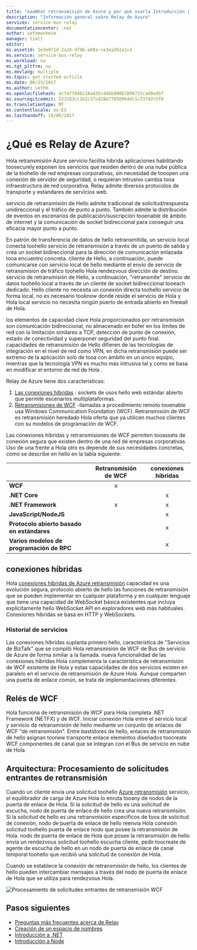 ```yaml
---
title: "aaaWhat retransmisión de Azure y por qué usarla Introducción | Documentos de Microsoft"
description: "Información general sobre Relay de Azure"
services: service-bus-relay
documentationcenter: .net
author: sethmanheim
manager: timlt
editor: 
ms.assetid: 1e3e971d-2a24-4f96-a88a-ce3ea2b1a1cd
ms.service: service-bus-relay
ms.workload: na
ms.tgt_pltfrm: na
ms.devlang: multiple
ms.topic: get-started-article
ms.date: 08/23/2017
ms.author: sethm
ms.openlocfilehash: 4cfd77048210a435c446b908b7896737cad0edbf
ms.sourcegitcommit: 523283cc1b3c37c428e77850964dc1c33742c5f0
ms.translationtype: MT
ms.contentlocale: es-ES
ms.lasthandoff: 10/06/2017
---
```

# <a name="what-is-azure-relay"></a>¿Qué es Relay de Azure?

Hola retransmisión Azure servicio facilita híbrida aplicaciones habilitando toosecurely exponen los servicios que residen dentro de una nube pública de la toohello de red empresas corporativas, sin necesidad de tooopen una conexión de servidor de seguridad, o requieran intrusivo cambia tooa infraestructura de red corporativa. Relay admite diversos protocolos de transporte y estándares de servicios web.

servicio de retransmisión de Hello admite tradicional de solicitud/respuesta unidireccional y el tráfico de punto a punto. También admite la distribución de eventos en escenarios de publicación/suscripción tooenable de ámbito de internet y la comunicación de socket bidireccional para conseguir una eficacia mayor punto a punto. 

En patrón de transferencia de datos de hello retransmitida, un servicio local conecta toohello servicio de retransmisión a través de un puerto de salida y crea un socket bidireccional para la dirección de comunicación enlazada tooa encuentro concreta. cliente de Hello, a continuación, puede comunicarse con servicio local de hello mediante el envío de servicio de retransmisión de tráfico toohello Hola rendezvous dirección de destino. servicio de retransmisión de Hello, a continuación, "retransmite" servicio de datos toohello local a través de un cliente de socket bidireccional tooeach dedicado. Hello cliente no necesita un conexión directa toohello servicio de forma local, no es necesario tooknow donde reside el servicio de Hola y Hola local servicio no necesita ningún puerto de entrada abierto en firewall de Hola.

los elementos de capacidad clave Hola proporcionados por retransmisión son comunicación bidireccional, no almacenado en búfer en los límites de red con la limitación similares a TCP, detección de punto de conexión, estado de conectividad y superponer seguridad del punto final. capacidades de retransmisión de Hello difieren de las tecnologías de integración en el nivel de red como VPN, en dicha retransmisión puede ser extremo de la aplicación solo de tooa con ámbito en un único equipo, mientras que la tecnología VPN es mucho más intrusiva tal y como se basa en modificar el entorno de red de Hola .

Relay de Azure tiene dos características:

1. [Las conexiones híbridas](#hybrid-connections) : sockets de usos hello web estándar abierto que permite escenarios multiplataformas.
2. [Retransmisiones de WCF](#wcf-relays) -llamadas a procedimiento remoto tooenable usa Windows Communication Foundation (WCF). Retransmisión de WCF es retransmisión heredado Hola oferta que ya utilicen muchos clientes con su modelos de programación de WCF.

Las conexiones híbridas y retransmisiones de WCF permiten tooassets de conexión segura que existen dentro de una red de empresas corporativas. Uso de una frente a Hola otro es depende de sus necesidades concretas, como se describe en hello en la tabla siguiente:

|  | Retransmisión de WCF | conexiones híbridas |
| --- |:---:|:---:|
| **WCF** |x | |
| **.NET Core** | |x |
| **.NET Framework** |x |x |
| **JavaScript/NodeJS** | |x |
| **Protocolo abierto basado en estándares** | |x |
| **Varios modelos de programación de RPC** | |x |

## <a name="hybrid-connections"></a>conexiones híbridas

Hola [conexiones híbridas de Azure retransmisión](relay-hybrid-connections-protocol.md) capacidad es una evolución segura, protocolo abierto de hello las funciones de retransmisión que se pueden implementar en cualquier plataforma y en cualquier lenguaje que tiene una capacidad de WebSocket básica existentes que incluya explícitamente hello WebSocket API en exploradores web más habituales. Conexiones híbridas se basa en HTTP y WebSockets.

### <a name="service-history"></a>Historial de servicios

Las conexiones híbridas suplanta primero hello, característica de "Servicios de BizTalk" que se compiló Hola retransmisión de WCF de Bus de servicio de Azure de forma similar a la llamada. nueva funcionalidad de las conexiones híbridas Hola complementa la característica de retransmisión de WCF existente de Hola y estas capacidades de dos servicios existen en paralelo en el servicio de retransmisión de Azure Hola. Aunque comparten una puerta de enlace común, se trata de implementaciones diferentes.

## <a name="wcf-relays"></a>Relés de WCF

Hola funciona de retransmisión de WCF para Hola completa .NET Framework (NETFX) y de WCF. Iniciar conexión Hola entre el servicio local y servicio de retransmisión de hello mediante un conjunto de enlaces de WCF "de retransmisión". Entre bastidores de hello, enlaces de retransmisión de hello asignan toonew transporte enlace elementos diseñados toocreate WCF componentes de canal que se integran con el Bus de servicio en nube de Hola.

## <a name="architecture-processing-of-incoming-relay-requests"></a>Arquitectura: Procesamiento de solicitudes entrantes de retransmisión
Cuando un cliente envía una solicitud toohello [Azure retransmisión](/azure/service-bus-relay/) servicio, el equilibrador de carga de Azure Hola lo enruta tooany de nodos de la puerta de enlace de Hola. Si la solicitud de hello es una solicitud de escucha, nodo de puerta de enlace de hello crea una nueva retransmisión. Si la solicitud de hello es una retransmisión específicos de tooa de solicitud de conexión, nodo de puerta de enlace de hello reenvía Hola conexión solicitud toohello puerta de enlace nodo que posee la retransmisión de Hola. nodo de puerta de enlace de Hola que posee la retransmisión de hello envía un rendezvous solicitud toohello escucha cliente, pedir toocreate de agente de escucha de hello en un nodo de puerta de enlace de canal temporal toohello que recibió una solicitud de conexión de Hola.

Cuando se establece la conexión de retransmisión de hello, los clientes de hello pueden intercambiar mensajes a través del nodo de puerta de enlace de Hola que se utiliza para rendezvous Hola.

![Procesamiento de solicitudes entrantes de retransmisión WCF](./media/relay-what-is-it/ic690645.png)

## <a name="next-steps"></a>Pasos siguientes

* [Preguntas más frecuentes acerca de Relay](relay-faq.md)
* [Creación de un espacio de nombres](relay-create-namespace-portal.md)
* [Introducción a .NET](relay-hybrid-connections-dotnet-get-started.md)
* [Introducción a Node](relay-hybrid-connections-node-get-started.md)

